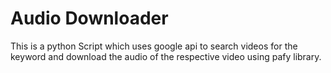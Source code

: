 # Audio Downloader

This is a python Script which uses google api to search videos for the keyword and download the audio of the respective video using pafy library.